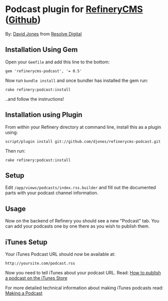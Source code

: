 # Podcast plugin for [RefineryCMS](http://www.refinerycms.com) ([Github](http://github.com/djones/refinerycms-podcast))

By: [David Jones](http://www.d-jones.com) from [Resolve Digital](http://www.resolvedigital.com)

## Installation Using Gem

Open your ``Gemfile`` and add this line to the bottom:

    gem 'refinerycms-podcast', '= 0.5'

Now run ``bundle install`` and once bundler has installed the gem run:

    rake refinery:podcast:install

..and follow the instructions!

## Installation using Plugin

From within your Refinery directory at command line, install this as a plugin using:

    script/plugin install git://github.com/djones/refinerycms-podcast.git

Then run:

    rake refinery:podcast:install

## Setup

Edit ``/app/views/podcasts/index.rss.builder`` and fill out the documented parts with your podcast
channel information.

## Usage

Now on the backend of Refinery you should see a new "Podcast" tab. You can add your podcasts one by one there as you wish to publish them.

## iTunes Setup

Your iTunes Podcast URL should now be available at:

    http://yoursite.com/podcast.rss
  
Now you need to tell iTunes about your podcast URL. Read: [How to publish a podcast on the iTunes Store](http://support.apple.com/kb/TA23478)

For more detailed technical information about making iTunes podcasts read: [Making a Podcast](http://www.apple.com/itunes/podcasts/specs.html)